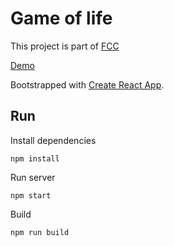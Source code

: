 # Game of life

This project is part of [FCC](https://www.freecodecamp.org/challenges/build-the-game-of-life)

[Demo](https://prohorova.github.io/game-of-life/)

Bootstrapped with [Create React App](https://github.com/facebookincubator/create-react-app).

## Run

Install dependencies

`npm install`

Run server

`npm start`

Build

`npm run build`